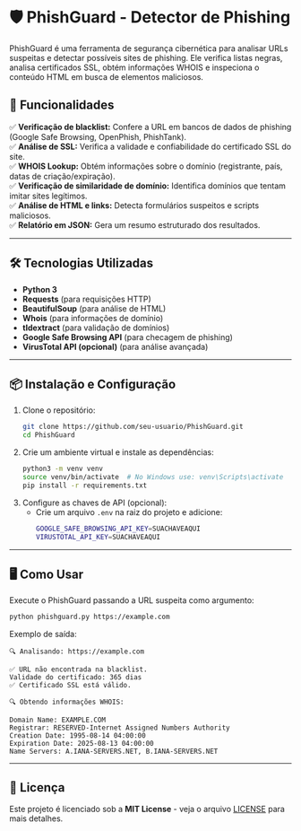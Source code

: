 # 🛡 PhishGuard - Detector de Phishing

PhishGuard é uma ferramenta de segurança cibernética para analisar URLs suspeitas e detectar possíveis sites de phishing. Ele verifica listas negras, analisa certificados SSL, obtém informações WHOIS e inspeciona o conteúdo HTML em busca de elementos maliciosos.

## 🚀 Funcionalidades

✅ **Verificação de blacklist:** Confere a URL em bancos de dados de phishing (Google Safe Browsing, OpenPhish, PhishTank).  
✅ **Análise de SSL:** Verifica a validade e confiabilidade do certificado SSL do site.  
✅ **WHOIS Lookup:** Obtém informações sobre o domínio (registrante, país, datas de criação/expiração).  
✅ **Verificação de similaridade de domínio:** Identifica domínios que tentam imitar sites legítimos.  
✅ **Análise de HTML e links:** Detecta formulários suspeitos e scripts maliciosos.  
✅ **Relatório em JSON:** Gera um resumo estruturado dos resultados.  

---

## 🛠 Tecnologias Utilizadas

- **Python 3**
- **Requests** (para requisições HTTP)
- **BeautifulSoup** (para análise de HTML)
- **Whois** (para informações de domínio)
- **tldextract** (para validação de domínios)
- **Google Safe Browsing API** (para checagem de phishing)
- **VirusTotal API (opcional)** (para análise avançada)

---

## 📦 Instalação e Configuração

1. Clone o repositório:
   ```sh
   git clone https://github.com/seu-usuario/PhishGuard.git
   cd PhishGuard
   ```
2. Crie um ambiente virtual e instale as dependências:
   ```sh
   python3 -m venv venv
   source venv/bin/activate  # No Windows use: venv\Scripts\activate
   pip install -r requirements.txt
   ```
3. Configure as chaves de API (opcional):
   - Crie um arquivo `.env` na raiz do projeto e adicione:
     ```sh
     GOOGLE_SAFE_BROWSING_API_KEY=SUACHAVEAQUI
     VIRUSTOTAL_API_KEY=SUACHAVEAQUI
     ```

---

## 🖥 Como Usar

Execute o PhishGuard passando a URL suspeita como argumento:
```sh
python phishguard.py https://example.com
```

Exemplo de saída:
```
🔍 Analisando: https://example.com

✅ URL não encontrada na blacklist.
Validade do certificado: 365 dias
✅ Certificado SSL está válido.

🔍 Obtendo informações WHOIS:

Domain Name: EXAMPLE.COM
Registrar: RESERVED-Internet Assigned Numbers Authority
Creation Date: 1995-08-14 04:00:00
Expiration Date: 2025-08-13 04:00:00
Name Servers: A.IANA-SERVERS.NET, B.IANA-SERVERS.NET
```

---

## 📜 Licença

Este projeto é licenciado sob a **MIT License** - veja o arquivo [LICENSE](LICENSE) para mais detalhes.
